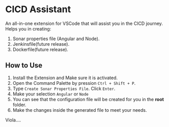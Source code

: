 # CICD Assistant

An all-in-one extension for VSCode that will assist you in the CICD journey. Helps you in creating:

1. Sonar properties file (Angular and Node).
1. Jenkinsfile(future release).
1. Dockerfile(future release).

## How to Use

1. Install the Extension and Make sure it is activated.
1. Open the Command Palette by pression `Ctrl + Shift + P`.
1. Type `Create Sonar Properties File`. Click `Enter`.
1. Make your selection `Angular` or `Node`
1. You can see that the configuration file will be created for you in the **root** folder.
1. Make the changes inside the generated file to meet your needs.

Viola....
